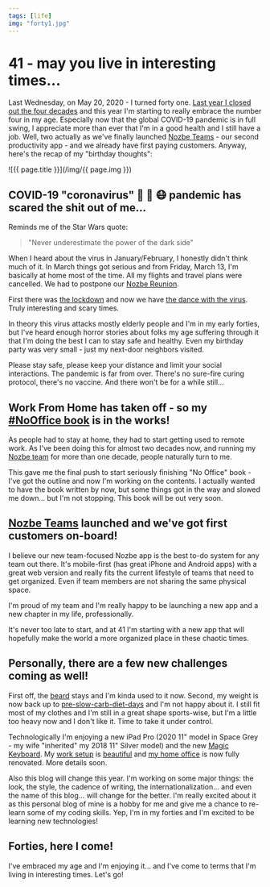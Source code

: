 ```yaml
---
tags: [life]
img: "forty1.jpg"
---
```


# 41 - may you live in interesting times...

Last Wednesday, on May 20, 2020 - I turned forty one. [Last year I closed out the four decades](https://sliwinski.com/forty) and this year I'm starting to really embrace the number four in my age. Especially now that the global COVID-19 pandemic is in full swing, I appreciate more than ever that I'm in a good health and I still have a job. Well, two actually as we've finally launched [Nozbe Teams](https://nozbe.com/) - our second productivity app - and we already have first paying customers. Anyway, here's the recap of my "birthday thoughts":

<!--More-->

![{{ page.title }}](/img/{{ page.img }})

## COVID-19 "coronavirus" 👑 🦠 😷 pandemic has scared the shit out of me...

Reminds me of the Star Wars quote:

> "Never underestimate the power of the dark side"

When I heard about the virus in January/February, I honestly didn't think much of it. In March things got serious and from Friday, March 13, I'm basically at home most of the time. All my flights and travel plans were cancelled. We had to postpone our [Nozbe Reunion](https://sliwinski.com/reunion).

First there was [the lockdown](https://medium.com/@tomaspueyo/coronavirus-act-today-or-people-will-die-f4d3d9cd99ca) and now we have [the dance with the virus](https://medium.com/@tomaspueyo/coronavirus-the-hammer-and-the-dance-be9337092b56). Truly interesting and scary times.

In theory this virus attacks mostly elderly people and I'm in my early forties, but I've heard enough horror stories about folks my age suffering through it that I'm doing the best I can to stay safe and healthy. Even my birthday party was very small - just my next-door neighbors visited.

Please stay safe, please keep your distance and limit your social interactions. The pandemic is far from over. There's no sure-fire curing protocol, there's no vaccine. And there won't be for a while still...

## Work From Home has taken off - so my [#NoOffice book](https://nooffice.org) is in the works!

As people had to stay at home, they had to start getting used to remote work. As I've been doing this for almost two decades now, and running my [Nozbe team](https://nozbe.com/about) for more than one decade, people naturally turn to me.

This gave me the final push to start seriously finishing "No Office" book - I've got the outline and now I'm working on the contents. I actually wanted to have the book written by now, but some things got in the way and slowed me down... but I'm not stopping. This book will be out very soon.

## [Nozbe Teams](https://nozbe.com/) launched and we've got first customers on-board!

I believe our new team-focused Nozbe app is the best to-do system for any team out there. It's mobile-first (has great iPhone and Android apps) with a great web version and really fits the current lifestyle of teams that need to get organized. Even if team members are not sharing the same physical space.

I'm proud of my team and I'm really happy to be launching a new app and a new chapter in my life, professionally.

It's never too late to start, and at 41 I'm starting with a new app that will hopefully make the world a more organized place in these chaotic times.

## Personally, there are a few new challenges coming as well!

First off, the [beard](https://sliwinski.com/beard) stays and I'm kinda used to it now. Second, my weight is now back up to [pre-slow-carb-diet-days](https://sliwinski.com/slow-carb-diet) and I'm not happy about it. I still fit most of my clothes and I'm still in a great shape sports-wise, but I'm a little too heavy now and I don't like it. Time to take it under control.

Technologically I'm enjoying a new iPad Pro (2020 11" model in Space Grey - my wife "inherited" my 2018 11" Silver model) and the new [Magic Keyboard](https://sliwinski.com/magic). My [work setup](https://sliwinski.com/desk) is [beautiful](https://sliwinski.com/backlit) and [my home office](https://sliwinski.com/office20) is now fully renovated. More details soon.

Also this blog will change this year. I'm working on some major things: the look, the style, the cadence of writing, the internationalization... and even the name of this blog... will change for the better. I'm really excited about it as this personal blog of mine is a hobby for me and give me a chance to re-learn some of my coding skills. Yep, I'm in my forties and I'm excited to be learning new technologies!

## Forties, here I come!

I've embraced my age and I'm enjoying it... and I've come to terms that I'm living in interesting times. Let's go!

[n]: https://nozbe.com/
[p]: https://thepodcast.fm/